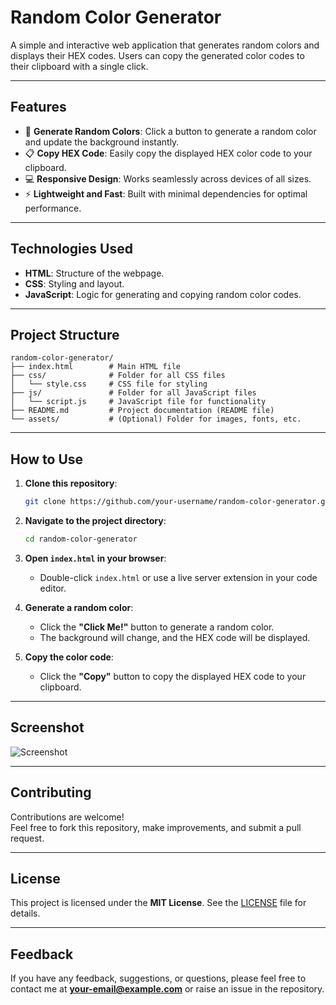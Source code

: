 # Random Color Generator

A simple and interactive web application that generates random colors and displays their HEX codes. Users can copy the generated color codes to their clipboard with a single click.

---

## Features

- 🎨 **Generate Random Colors**: Click a button to generate a random color and update the background instantly.
- 📋 **Copy HEX Code**: Easily copy the displayed HEX color code to your clipboard.
- 💻 **Responsive Design**: Works seamlessly across devices of all sizes.
- ⚡ **Lightweight and Fast**: Built with minimal dependencies for optimal performance.

---

## Technologies Used

- **HTML**: Structure of the webpage.
- **CSS**: Styling and layout.
- **JavaScript**: Logic for generating and copying random color codes.

---

## Project Structure

```plaintext
random-color-generator/
├── index.html        # Main HTML file
├── css/              # Folder for all CSS files
│   └── style.css     # CSS file for styling
├── js/               # Folder for all JavaScript files
│   └── script.js     # JavaScript file for functionality
├── README.md         # Project documentation (README file)
└── assets/           # (Optional) Folder for images, fonts, etc.
```

---

## How to Use

1. **Clone this repository**:
   ```bash
   git clone https://github.com/your-username/random-color-generator.git
   ```
2. **Navigate to the project directory**:
   ```bash
   cd random-color-generator
   ```
3. **Open `index.html` in your browser**:

   - Double-click `index.html` or use a live server extension in your code editor.

4. **Generate a random color**:

   - Click the **"Click Me!"** button to generate a random color.
   - The background will change, and the HEX code will be displayed.

5. **Copy the color code**:
   - Click the **"Copy"** button to copy the displayed HEX code to your clipboard.

---

## Screenshot

![Screenshot](https://your-screenshot-link-here)

---

## Contributing

Contributions are welcome!  
Feel free to fork this repository, make improvements, and submit a pull request.

---

## License

This project is licensed under the **MIT License**. See the [LICENSE](LICENSE) file for details.

---

## Feedback

If you have any feedback, suggestions, or questions, please feel free to contact me at **your-email@example.com** or raise an issue in the repository.
